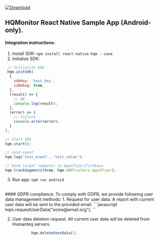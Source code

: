 [ ![Download](https://api.bintray.com/packages/humanteq/hqm-sdk/hqm-core/images/download.svg) ](https://bintray.com/humanteq/hqm-sdk/hqm-core/_latestVersion)

## HQMonitor React Native Sample App (Android-only).


#### Integration instructions:

  1. Install SDK: `npm install react-native-hqm --save`
  2. Initialize SDK:
  ```javascript
   // Initialize SDK
   hqm.initSdk(
    {
      sdkKey: 'test_key',
      isDebug: true,
    },
    (result) => {
      // OK
      console.log(result);
    },
    (error) => {
      // Failure
      console.error(error);
    }
  );

  // Start SDK
  hqm.start();
  
  // Send event
  hqm.log('test_event', 'test_value');

  // Send target segments to AppsFlyer/Firebase. 
  hqm.trackSegments(true, hqm.HQMTrackers.AppsFlyer);
  ```
  
  3. Run app: `npm run android` 

<br>
#### GDPR compliance.
To comply with GDPR, we provide following user data management methods:
1. Request for user data. 
A report with current user data will be sent to the provided email.
```javascript
            hqm.requestUserData("some@email.org");
```

2. User data deletion request. All current user data will be deleted from Humanteq servers.
```javascript
            hqm.deleteUserData();
```